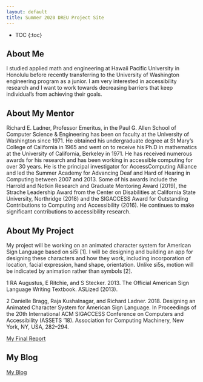 ```yaml
---
layout: default
title: Summer 2020 DREU Project Site
---
```


* TOC
{:toc}

## About Me

I studied applied math and engineering at Hawaii Pacific University in Honolulu before recently transferring to the University of Washington engineering program as a junior. I am very interested in accessibility research and I want to work towards decreasing barriers that keep individual’s from achieving their goals. 

## About My Mentor

Richard E. Ladner, Professor Emeritus, in the Paul G. Allen School of Computer Science & Engineering has been on faculty at the University of Washington since 1971. He obtained his undergraduate degree at St Mary’s College of California in 1965 and went on to receive his Ph.D in mathematics at the University of California, Berkeley in 1971. He has received numerous awards for his research and has been working in accessible computing for over 30 years. He is the principal investigator for AccessComputing Alliance and led the Summer Academy for Advancing Deaf and Hard of Hearing in Computing between 2007 and 2013. Some of his awards include the Harrold and Notkin Research and Graduate Mentoring Award (2019), the Strache Leadership Award from the Center on Disabilities at California State University, Northridge (2018) and the SIGACCESS Award for Outstanding Contributions to Computing and Accessibility (2016). He continues to make significant contributions to accessibility research. 

## About My Project

My project will be working on an animated character system for American Sign Language based on si5i [1]. I will be designing and building an app for designing these characters and how they work, including incorporation of location, facial expression, hand shape, orientation. Unlike si5s, motion will be indicated by animation rather than symbols [2].

1 RA Augustus, E Ritchie, and S Stecker. 2013. The Official American Sign Language Writing Textbook. ASLized (2013). 

2 Danielle Bragg, Raja Kushalnagar, and Richard Ladner. 2018. Designing an Animated Character System for American Sign Language. In Proceedings of the 20th International ACM SIGACCESS Conference on Computers and Accessibility (ASSETS ’18). Association for Computing Machinery, New York, NY, USA, 282–294.

[My Final Report](files/finalreport.pdf)

## My Blog

[My Blog](blog.html)
